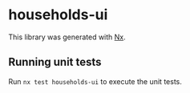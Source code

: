 # households-ui

This library was generated with [Nx](https://nx.dev).

## Running unit tests

Run `nx test households-ui` to execute the unit tests.
